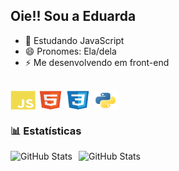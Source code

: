 ## Oie!! Sou a Eduarda 

- 🌱 Estudando JavaScript
- 😄 Pronomes: Ela/dela
- ⚡ Me desenvolvendo em front-end


<div style="display: inline_block"><br>
  <img align="center" alt="D-Js" height="30" width="40" src="https://raw.githubusercontent.com/devicons/devicon/master/icons/javascript/javascript-plain.svg">
  <img align="center" alt="D-HTML" height="30" width="40" src="https://raw.githubusercontent.com/devicons/devicon/master/icons/html5/html5-original.svg">
  <img align="center" alt="D-CSS" height="30" width="40" src="https://raw.githubusercontent.com/devicons/devicon/master/icons/css3/css3-original.svg">
  <img align="center" alt="D-Python" height="30" width="40" src="https://raw.githubusercontent.com/devicons/devicon/master/icons/python/python-original.svg">

</div>

### 📊 Estatísticas

<p>
  <img 
    align="left" 
    alt="GitHub Stats" 
    height="200" 
    style="padding-right: 10px;" 
    src="https://github-readme-stats.vercel.app/api?username=EduardaEnd&show_icons=true&theme=tokyonight&include_all_commits=true&locale=pt-br" 
  />

<img 
      align="left" 
      alt="GitHub Stats" 
      height="200" 
      src="https://github-readme-stats.vercel.app/api/top-langs/?username=EduardaEnd&theme=tokyonight&layout=compact&custom_title=Tecnologias&langs_count=9" 
  />

</p>

